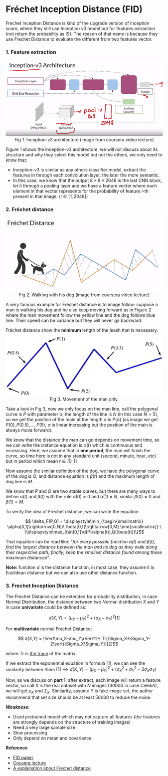 # Fréchet Inception Distance (FID)

Frechet Inception Distance is kind of the upgrade version of Inception score, where they still use Inception v3 model but for features extraction (not return the probability as IS). The reason of that name is because they use Frechet Distance to evaluate the different from two features vector.

### 1. Feature extraction

<center>
<img src="./image/FID1.png" alt="Linear" width="600">
<figcaption>
Fig 1. Inception-v3 architecture (image from coursera video lecture)
</figcaption>
</center>

Figure 1 shows the Inception-v3 architecture, we will not discuss about its structure and why they select this model but not the others, we only need to know that:

* Inception-v3 is similar as any others classifier model, extract the features in through each convolution layer, the later the more semantic. 
* In this case, we know that the output $8\times 8 \times 2048$ is the last CNN block, let it through a pooling layer and we have a feature vecter where each element in that vecter represents for the probability of feature $i$-th present in that image. ($i\in [1,2048]$)

### 2. Fréchet distance

<center>
<img src="./image/FID2.png" alt="Linear" width="600">
<figcaption>
Fig 2. Walking with his dog (image from coursera video lecture)
</figcaption>
</center>

A very famous example for Fréchet distance is to image follow: suppose a man is walking his dog and he also keep moving forward as in Figure 2 where the man movement follow the yellow line and the dog follows blue line. Their speed can be variance but they will never go backward.

Fréchet distance show the **minimum** length of the leash that is necessary.

<center>
<img src="./image/FID3.png" alt="Linear" width="500">
<figcaption>
Fig 3. Movement of the man only.
</figcaption>
</center>

Take a look in Fig 3, now we only focus on the man line, call the polygonal curve is $P$ with parameter $\alpha$, the length of the line is $N$ (in this case $N=5$), so we get the position of the main at the length $\alpha$ is $P(\alpha)$ (as image we get $P(0),P(0.5),...,P(5)$, $\alpha$ is linear increasing but the position of the main is always move forward).

We know that the distance the man can go depends on movement time, so we can write the distance equation is $\alpha(t)$ which is continuous and increasing. Here, we assume that in **one period**, the man will finish the curve, so time here is not in any standard unit (second, minute, hour, etc) but in period which mean $t\in[0,1]$

Now assume the similar definition of the dog, we have the polygonal curve of the dog is $Q$, and distance equation is $\beta(t)$ and the maximum length of dog line is $M$.

We know that $P$ and $Q$ are two stable curves, but there are many ways to define $\alpha(t)$ and $\beta(t)$ with the rule $\alpha(0) = 0$ and $\alpha(1) = N$, similar $\beta(0) = 0$ and $\beta(1)=M$.

To verify the idea of Frechet distance, we can write the equation:

$$ \delta_F(P,Q) = \displaystyle\min_{\begin{smallmatrix}
\alpha[0,1]\rightarrow[0,N]\\
\beta[0,1]\rightarrow[0,M]
\end{smallmatrix}} \{\displaystyle\max_{t\in[0,1]}d(P(\alpha(t)),Q(\beta(t)))\}$$

That equation can be read like: "*for every possible function $\alpha(t)$ and $\beta(t)$, find the largest distance between the man and its dog as they walk along their respective  path; finally, keep the smallest  distance found among these maximum distances*".

**Note:** function $d$ is the distance function, in most case, they assume it is Euclidean distance but we can also use other distance function.

### 3. Frechet Inception Distance

The Frechet Distance can be extended for probability distribution, in case Normal Distribution, the distance between two Normal distribution $X$ and $Y$ in case **univariate** could be defined as:

$$d(X,Y)=(\mu_X-\mu_Y)^2 + (\sigma_X-\sigma_Y)^2 [1]$$

For **multivariate** normal Frechet Distance:

$$ d(X,Y) = \lVert\mu_X-\mu_Y\rVert^2+ Tr(\Sigma_X+\Sigma_Y-2\sqrt{\Sigma_X\Sigma_Y})[2]$$

where $Tr$ is [the trace](https://en.wikipedia.org/wiki/Trace_(linear_algebra)) of the matrix.

If we extract the exponential equation in formula $[1]$, we can see the similarity between them $[1]\Leftrightarrow d(X,Y)=(\mu_X-\mu_Y)^2 + (\sigma_X^2+\sigma_Y^2-2\sigma_X\sigma_Y)$

Now, as we discuss on **part 1**, after extract, each image will return a feature vector, so call $X$ is the real dataset with $N$ images (30000 in case CelebA), we will get $\mu_X$ and $\Sigma_X$. Similarity, assume $Y$ is fake image set, the author recommend that set size should be at least 50000 to reduce the noise.

***Weakness:***

* Used pretrained model which may not capture all features (the features are strongly depends on the structure of training images)
* Need a very large sample size
* Slow processing
* Only depend on mean and covariance.

**Reference**
* [FID paper](https://arxiv.org/abs/1706.08500)
* [Cousera lecture](https://www.coursera.org/learn/build-better-generative-adversarial-networks-gans/lecture/LY8WK/frechet-inception-distance-fid)
* [A explaination about Frechet distance](http://cgm.cs.mcgill.ca/~athens/cs507/Projects/2002/StephanePelletier/#:~:text=2.-,What%20is%20Fr%C3%A9chet%20distance%20%3F,not%20allowed%20to%20go%20backwards.)